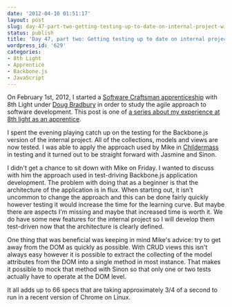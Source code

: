 ```yaml
---
date: '2012-04-10 01:51:17'
layout: post
slug: day-47-part-two-getting-testing-up-to-date-on-internal-project-with-backbone-js
status: publish
title: 'Day 47, part two: Getting testing up to date on internal project with Backbone.js'
wordpress_id: '629'
categories:
- 8th Light
- Apprentice
- Backbone.js
- JavaScript
---
```


On February 1st, 2012, I started a [Software Craftsman apprenticeship](http://www.8thlight.com/apprenticeship) with 8th Light under [Doug Bradbury](http://www.8thlight.com/our-team/doug-bradbury) in order to study the agile approach to software development. This post is one of [a series about my experience at 8th light as an apprentice](http://blog.cymen.org/category/8th-light/apprentice/).




I spent the evening playing catch up on the testing for the Backbone.js version of the internal project. All of the collections, models and views are now tested. I was able to apply the approach used by Mike in [Childermass](https://github.com/mjansen401/childermass) in testing and it turned out to be straight forward with Jasmine and Sinon.

I didn't get a chance to sit down with Mike on Friday. I wanted to discuss with him the approach used in test-driving Backbone.js application development. The problem with doing that as a beginner is that the architecture of the application is in flux. When starting out, it isn't uncommon to change the approach and this can be done fairly quickly however testing it would increase the time for the learning curve. But maybe there are aspects I'm missing and maybe that increased time is worth it. We do have some new features for the internal project so I will develop them test-driven now that the architecture is clearly defined.

One thing that was beneficial was keeping in mind Mike's advice: try to get away from the DOM as quickly as possible. With CRUD views this isn't always easy however it is possible to extract the collecting of the model attributes from the DOM into a single method in most instance. That makes it possible to mock that method with Sinon so that only one or two tests actually have to operate at the DOM level.

It all adds up to 66 specs that are taking approximately 3/4 of a second to run in a recent version of Chrome on Linux.
